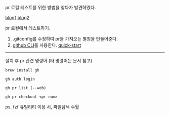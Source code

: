 pr 로컬 테스트를 위한 방법을 찾다가 발견하였다.

[blog1](https://blog.outsider.ne.kr/1204) [blog2](https://blog.outsider.ne.kr/1498)

pr 로컬에서 테스트하기.

1. .gitconfig를 수정하여 pr을 가져오는 별칭을 만들어준다.
2. [github CLI](https://cli.github.com/)를 사용한다. [quick-start](https://docs.github.com/en/github-cli/github-cli/quickstart)

- - -

설치 후 pr 관련 명령어 (타 명령어는 문서 참고)
```
brew install gh

gh auth login

gh pr list (--web)

gh pr checkout <pr-num>
```


ps. fzf 유틸리티 이용 시, 파일탐색 수월